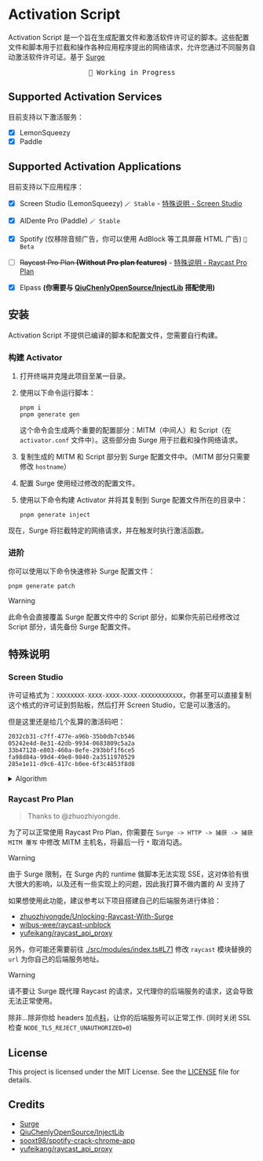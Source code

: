 # Activation Script

Activation Script 是一个旨在生成配置文件和激活软件许可证的脚本。这些配置文件和脚本用于拦截和操作各种应用程序提出的网络请求，允许您通过不同服务自动激活软件许可证。基于 [Surge](https://nssurge.com/)

<pre align="center">
🧪 Working in Progress
</pre>

## Supported Activation Services

目前支持以下激活服务：

- [x] LemonSqueezy
- [x] Paddle

## Supported Activation Applications

目前支持以下应用程序：

- [x] Screen Studio (LemonSqueezy) `🪄 Stable` - [特殊说明 - Screen Studio](#screen-studio)
- [x] AlDente Pro (Paddle) `🪄 Stable`
- [x] Spotify (仅移除音频广告，你可以使用 AdBlock 等工具屏蔽 HTML 广告) `🧪 Beta`
- [ ] ~~Raycast Pro Plan **(Without Pro plan features)**~~ - [特殊说明 - Raycast Pro Plan](#raycast-pro-plan)
- [x] Elpass **(你需要与 [QiuChenlyOpenSource/InjectLib](https://github.com/QiuChenlyOpenSource/InjectLib) 搭配使用)**


## 安装

Activation Script 不提供已编译的脚本和配置文件，您需要自行构建。

### 构建 Activator

1. 打开终端并克隆此项目至某一目录。

2. 使用以下命令运行脚本：


   ```shell
   pnpm i
   pnpm generate gen
   ```

   这个命令会生成两个重要的配置部分：MITM（中间人）和 Script（在 `activator.conf` 文件中）。这些部分由 Surge 用于拦截和操作网络请求。

3. 复制生成的 MITM 和 Script 部分到 Surge 配置文件中。（MITM 部分只需要修改 `hostname`）

4. 配置 Surge 使用经过修改的配置文件。

5. 使用以下命令构建 Activator 并将其复制到 Surge 配置文件所在的目录中：

   ```shell
   pnpm generate inject
   ```

现在，Surge 将拦截特定的网络请求，并在触发时执行激活函数。

### 进阶

你可以使用以下命令快速修补 Surge 配置文件：

```shell
pnpm generate patch
```

> [!WARNING]
> 此命令会直接覆盖 Surge 配置文件中的 Script 部分，如果你先前已经修改过 Script 部分，请先备份 Surge 配置文件。

## 特殊说明

### Screen Studio

许可证格式为：`XXXXXXXX-XXXX-XXXX-XXXX-XXXXXXXXXXXX`，你甚至可以直接复制这个格式的许可证到剪贴板，然后打开 Screen Studio，它是可以激活的。

但是这里还是给几个乱算的激活码吧：

```
2032cb31-c7ff-477e-a96b-35b0db7cb546
05242e4d-8e31-42db-9934-0683809c5a2a
33b47128-e803-460a-8efe-293bbf1f6ce5
fa98d84a-99d4-49e8-9840-2a3511970529
285e1e11-d9c6-417c-b0ee-6f3c4853f8d8
```

<details>
  <summary>Algorithm</summary>

```js
function generateUUID() {
  const characters = '0123456789abcdef';
  let uuid = '';

  for (let i = 0; i < 36; i++) {
    if (i === 8 || i === 13 || i === 18 || i === 23) {
      uuid += '-';
    } else if (i === 14) {
      uuid += '4';
    } else if (i === 19) {
      uuid += characters[(Math.floor(Math.random() * 4) + 8)];
    } else {
      uuid += characters[Math.floor(Math.random() * 16)];
    }
  }

  return uuid;
}
```
  
</details>

### Raycast Pro Plan

> Thanks to @zhuozhiyongde.

为了可以正常使用 Raycast Pro Plan，你需要在 `Surge -> HTTP -> 捕获 -> 捕获 MITM 覆写` 中修改 MITM 主机名，将最后一行 `*` 取消勾选。

> [!WARNING]
> 由于 Surge 限制，在 Surge 内的 runtime 做脚本无法实现 SSE，这对体验有很大很大的影响，以及还有一些实现上的问题，因此我打算不做内置的 AI 支持了

如果想使用此功能，建议参考以下项目搭建自己的后端服务进行体验：

- [zhuozhiyongde/Unlocking-Raycast-With-Surge](https://github.com/zhuozhiyongde/Unlocking-Raycast-With-Surge)
- [wibus-wee/raycast-unblock](https://github.com/wibus-wee/raycast-unblock)
- [yufeikang/raycast_api_proxy](https://github.com/yufeikang/raycast_api_proxy)

另外，你可能还需要前往 [./src/modules/index.ts#L71](./src/modules/index.ts#L71) 修改 `raycast` 模块替换的 `url` 为你自己的后端服务地址。

> [!WARNING]
> 请不要让 Surge 既代理 Raycast 的请求，又代理你的后端服务的请求，这会导致无法正常使用。
>
> 除非...除非你给 headers 加点[料](./src/modules/index.ts#L70)，让你的后端服务可以正常工作. (同时关闭 SSL 检查 `NODE_TLS_REJECT_UNAUTHORIZED=0`)

## License

This project is licensed under the MIT License. See the [LICENSE](LICENSE) file for details.

## Credits

- [Surge](https://nssurge.com/)
- [QiuChenlyOpenSource/InjectLib](https://github.com/QiuChenlyOpenSource/InjectLib)
- [sooxt98/spotify-crack-chrome-app](https://github.com/sooxt98/spotify-crack-chrome-app)
- [yufeikang/raycast_api_proxy](https://github.com/yufeikang/raycast_api_proxy)